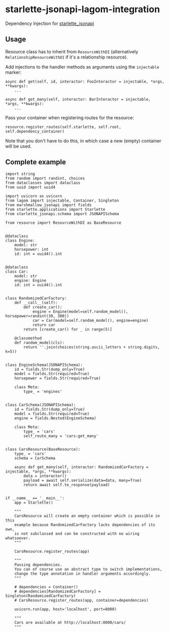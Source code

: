 # starlette-jsonapi-lagom-integration
Dependency Injection for [starlette_jsonapi](https://github.com/vladmunteanu/starlette-jsonapi)

## Usage
Resource class has to inherit from `ResourceWithDI` (alternatively `RelationshipResourceWithDI` if it's a relationship resource).

Add injections to the handler methods as arguments using the `injectable` marker:
```python3
async def get(self, id, interactor: FooInteractor = injectable, *args, **kwargs):
    ...

async def get_many(self, interactor: BarInteractor = injectable, *args, **kwargs):
    ...

```
Pass your container when registering routes for the resource:
```python3
resource.register_routes(self.starlette, self.root, self.dependency_container)
```
Note that you don't have to do this, in which case a new (empty) container will be used.

## Complete example
```python3
import string
from random import randint, choices
from dataclasses import dataclass
from uuid import uuid4

import uvicorn as uvicorn
from lagom import injectable, Container, Singleton
from marshmallow_jsonapi import fields
from starlette.applications import Starlette
from starlette_jsonapi.schema import JSONAPISchema

from resource import ResourceWithDI as BaseResource


@dataclass
class Engine:
    model: str
    horsepower: int
    id: int = uuid4().int


@dataclass
class Car:
    model: str
    engine: Engine
    id: int = uuid4().int


class RandomizedCarFactory:
    def __call__(self):
        def create_car():
            engine = Engine(model=self.random_model(), horsepower=randint(30, 300))
            car = Car(model=self.random_model(), engine=engine)
            return car
        return [create_car() for _ in range(5)]

    @classmethod
    def random_model(cls):
        return ''.join(choices(string.ascii_letters + string.digits, k=5))


class EngineSchema(JSONAPISchema):
    id = fields.Str(dump_only=True)
    model = fields.Str(required=True)
    horsepower = fields.Str(required=True)

    class Meta:
        type_ = 'engines'


class CarSchema(JSONAPISchema):
    id = fields.Str(dump_only=True)
    model = fields.Str(required=True)
    engine = fields.Nested(EngineSchema)

    class Meta:
        type_ = 'cars'
        self_route_many = 'cars:get_many'


class CarsResource(BaseResource):
    type_ = 'cars'
    schema = CarSchema

    async def get_many(self, interactor: RandomizedCarFactory = injectable, *args, **kwargs):
        data = interactor()
        payload = await self.serialize(data=data, many=True)
        return await self.to_response(payload)


if __name__ == '__main__':
    app = Starlette()

    """
    CarsResource will create an empty container which is possible in this
    example because RandomizedCarFactory lacks dependencies of its own,
    is not subclassed and can be constructed with no wiring whatsoever.
    """

    CarsResource.register_routes(app)

    """
    Passing dependencies.
    You can of course use an abstract type to switch implementations,
    change the type annotation in handler arguments accordingly.
    """

    # dependencies = Container()
    # dependencies[RandomizedCarFactory] = Singleton(RandomizedCarFactory)
    # CarsResource.register_routes(app, container=dependencies)

    uvicorn.run(app, host='localhost', port=8000)

    """
    Cars are available at http://localhost:8000/cars/
    """
```
